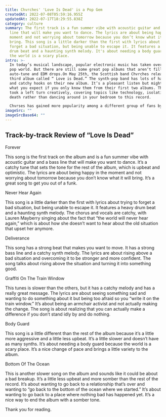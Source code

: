 ```yaml
---
title: Chvrches' 'Love Is Dead' is a Pop Gem
createdAt: 2022-07-08T05:59:16.955Z
updatedAt: 2022-07-17T18:29:55.838Z
category: culture
summary: The first track is a fun summer vibe with acoustic guitar and a bass
  line that will make you want to dance. The lyrics are about being happy in the
  moment and not worrying about tomorrow because you don’t know what it will
  bring. This song is a little darker than the first with lyrics about trying to
  forget a bad situation, but being unable to escape it. It features a heavy
  drum beat and a haunting synth melody. It's about needing a body guard because
  the world is a scary place.
intro: >-
  In today’s musical landscape, popular electronic music has taken over the
  pop world. But there are still some great pop albums that aren’t filled with
  auto-tune and EDM drops.On May 25th, the Scottish band Chvrches released their
  third album called “ Love is Dead.” The synth-pop band has lots of happy vibes
  and catchy hooks on their new album. It’s a pleasant listen but might not be
  what you expect if you only know them from their first two albums. The band
  took a left turn creatively, covering topics like technology, isolation and
  death rather than dancing around in your bedroom to this record. 

  Chvrses has gained more popularity among a different group of fans by releasing this album than they ever did with their first two releases combined. This is partially because they have expanded their audience by collaborating on songs with Haim and Bleachers recently as well as making this change in sound so now they have crossover appeal to radio listeners too!
imageSrc: ""
imageSrcBase64: ""
---
```


## Track-by-track Review of “Love Is Dead”

Forever

This song is the first track on the album and is a fun summer vibe with acoustic guitar and a bass line that will make you want to dance. It’s a catchy tune that sets the tone for the rest of the album, which is upbeat and optimistic. The lyrics are about being happy in the moment and not worrying about tomorrow because you don’t know what it will bring. It’s a great song to get you out of a funk.

Never Hear Again

This song is a little darker than the first with lyrics about trying to forget a bad situation, but being unable to escape it. It features a heavy drum beat and a haunting synth melody. The chorus and vocals are catchy, with Lauren Mayberry singing about the fact that “the world will never hear again,” which is about how she doesn’t want to hear about the old situation that upset her anymore.

Deliverance

This song has a strong beat that makes you want to move. It has a strong bass line and a catchy synth melody. The lyrics are about rising above a bad situation and overcoming it to be stronger and more confident. The song talks about rising above the situation and turning it into something good.

Graffiti On The Train Window

This tunes is slower than the others, but it has a catchy melody and has a really great message. The lyrics are about seeing something sad and wanting to do something about it but being too afraid so you “write it on the train window.” It’s about being an armchair activist and not actually making the change. The song is about realizing that you can actually make a difference if you don’t stand idly by and do nothing.

Body Guard

This song is a little different than the rest of the album because it’s a little more aggressive and a little less upbeat. It’s a little slower and doesn’t have as many synths. It’s about needing a body guard because the world is a scary place. It’s a nice change of pace and brings a little variety to the album.

Bottom Of The Ocean

This is another slower song on the album and sounds like it could be about a bad breakup. It’s a little less upbeat and more somber than the rest of the record. It’s about wanting to go back to a relationship that’s over and wanting to “go back to the bottom of the ocean where we started.” It’s about wanting to go back to a place where nothing bad has happened yet. It’s a nice way to end the album with a somber tone.

Thank you for reading.
